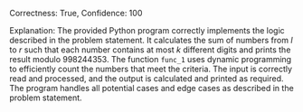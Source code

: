 Correctness: True, Confidence: 100

Explanation: The provided Python program correctly implements the logic described in the problem statement. It calculates the sum of numbers from $l$ to $r$ such that each number contains at most $k$ different digits and prints the result modulo $998244353$. The function `func_1` uses dynamic programming to efficiently count the numbers that meet the criteria. The input is correctly read and processed, and the output is calculated and printed as required. The program handles all potential cases and edge cases as described in the problem statement.